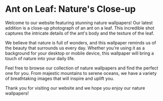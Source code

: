 <!--
Write me markdown content of website with wallpaper:

"A close-up of an ant on a leaf"

The header of the page should not be copy of the text but rather a real content of the website which is using this wallpaper.
-->

<!--font:Open Sans-->

# Ant on Leaf: Nature's Close-up

Welcome to our website featuring stunning nature wallpapers! Our latest addition is a close-up photograph of an ant on a leaf. This incredible shot captures the intricate details of the ant's body and the texture of the leaf.

We believe that nature is full of wonders, and this wallpaper reminds us of the beauty that surrounds us every day. Whether you're using it as a background for your desktop or mobile device, this wallpaper will bring a touch of nature into your daily life.

Feel free to browse our collection of nature wallpapers and find the perfect one for you. From majestic mountains to serene oceans, we have a variety of breathtaking images that will inspire and uplift you.

Thank you for visiting our website and we hope you enjoy our nature wallpapers!
